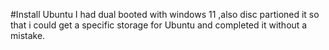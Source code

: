 
#Install Ubuntu
I had dual booted with windows 11 ,also disc partioned it so that i could get a specific storage for Ubuntu and completed it without a mistake.
